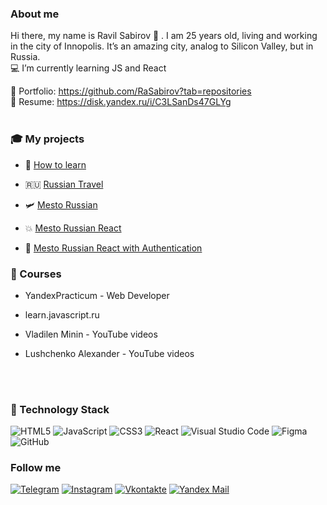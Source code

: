 ### About me

Hi there, my name is Ravil Sabirov 👋 . I am 25 years old, living and working in the city of Innopolis. It’s an amazing city, analog to Silicon Valley, but in Russia.
</br>
💻 I’m currently learning JS and React

🎨 Portfolio: https://github.com/RaSabirov?tab=repositories
</br>
💼 Resume: https://disk.yandex.ru/i/C3LSanDs47GLYg
</br>
</br>

### 🎓 My projects

- 📗 [How to learn](https://github.com/RaSabirov/how-to-learn)

- :ru: [Russian Travel](https://github.com/RaSabirov/russian-travel)

- 🛩️ [Mesto Russian](https://github.com/RaSabirov/mesto)

- 💥 [Mesto Russian React](https://github.com/RaSabirov/mesto-react)

- 🚀 [Mesto Russian React with Authentication](https://github.com/RaSabirov/react-mesto-auth)

### 📕 Courses

- YandexPracticum - Web Developer

- learn.javascript.ru

- Vladilen Minin - YouTube videos

- Lushchenko Alexander - YouTube videos

</br>
</br>

### 🔧 Technology Stack

![HTML5](https://img.shields.io/badge/html5-%23E34F26.svg?style=for-the-badge&logo=html5&logoColor=white)
![JavaScript](https://img.shields.io/badge/javascript-%23323330.svg?style=for-the-badge&logo=javascript&logoColor=%23F7DF1E)
![CSS3](https://img.shields.io/badge/css3-%231572B6.svg?style=for-the-badge&logo=css3&logoColor=white)
![React](https://img.shields.io/badge/react-%2320232a.svg?style=for-the-badge&logo=react&logoColor=%2361DAFB)
![Visual Studio Code](https://img.shields.io/badge/Visual%20Studio%20Code-0078d7.svg?style=for-the-badge&logo=visual-studio-code&logoColor=white)
![Figma](https://img.shields.io/badge/figma-%23F24E1E.svg?style=for-the-badge&logo=figma&logoColor=white)
![GitHub](https://img.shields.io/badge/github-%23121011.svg?style=for-the-badge&logo=github&logoColor=white)

### Follow me

[![Telegram](https://img.shields.io/badge/Telegram-090909?style=for-the-badge&logo=telegram&logoColor=white)](https://www.t.me/sbrvrvl)
[![Instagram](https://img.shields.io/badge/Instagram-090909?style=for-the-badge&logo=Instagram&logoColor=white)](https://www.instagram.com/sbrvrvl)
[![Vkontakte](https://img.shields.io/badge/Vkontakte-090909?style=for-the-badge&logo=VK&logoColor=white)](https://vk.com/sbrvrvl)
[![Yandex Mail](https://img.shields.io/badge/yandex_mail-090909?style=for-the-badge&logo=appveyor&logoColor=white)](mailto:sbrvrvl@ya.ru)
